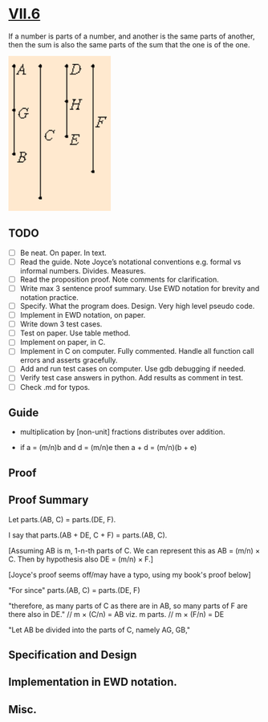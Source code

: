 # [VII.6](https://mathcs.clarku.edu/~djoyce/java/elements/bookVII/propVII6.html)

If a number is parts of a number, and another is the same parts of another, then the sum is also the same parts of the sum that the one is of the one.

![VII.6](VII.6.png)

## TODO

* [ ] Be neat. On paper. In text.
* [ ] Read the guide. Note Joyce’s notational conventions e.g. formal vs informal numbers. Divides. Measures.
* [ ] Read the proposition proof. Note comments for clarification.
* [ ] Write max 3 sentence proof summary. Use EWD notation for brevity and notation practice.
* [ ] Specify. What the program does. Design. Very high level pseudo code.
* [ ] Implement in EWD notation, on paper.
* [ ] Write down 3 test cases.
* [ ] Test on paper. Use table method.
* [ ] Implement on paper, in C. 
* [ ] Implement in C on computer. Fully commented. Handle all function call errors and asserts gracefully.
* [ ] Add and run test cases on computer. Use gdb debugging if needed.
* [ ] Verify test case answers in python. Add results as comment in test.
* [ ] Check .md for typos.

## Guide

* multiplication by [non-unit] fractions distributes over addition.

* if a = (m/n)b and d = (m/n)e then a + d = (m/n)(b + e)

## Proof 

## Proof Summary

Let parts.(AB, C) = parts.(DE, F).

I say that parts.(AB + DE, C + F) = parts.(AB, C).

[Assuming AB is m, 1-n-th parts of C. We can represent this as AB = (m/n) × C. Then by hypothesis also DE = (m/n) × F.]

[Joyce's proof seems off/may have a typo, using my book's proof below]

"For since" parts.(AB, C) = parts.(DE, F)

"therefore, as many parts of C as there are in AB, so many parts of F are there also in DE."
// m × (C/n) = AB viz. m parts.
// m × (F/n) = DE

"Let AB be divided into the parts of C, namely AG, GB,"

## Specification and Design

## Implementation in EWD notation.

## Misc.

